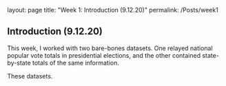 layout: page
title: "Week 1: Introduction (9.12.20)"
permalink: /Posts/week1

## Introduction (9.12.20)

This week, I worked with two bare-bones datasets. One relayed national popular vote totals in presidential elections, and the other contained state-by-state totals of the same information.

These datasets.